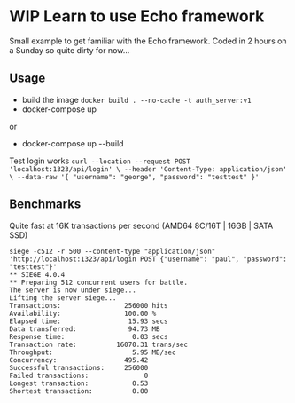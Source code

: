 # WIP Learn to use Echo framework

Small example to get familiar with the Echo framework. Coded in 2 hours on a Sunday so quite dirty for now...

## Usage

- build the image `docker build . --no-cache -t auth_server:v1`
- docker-compose up

or

- docker-compose up --build

Test login works `curl --location --request POST 'localhost:1323/api/login' \ --header 'Content-Type: application/json' \ --data-raw '{ "username": "george", "password": "testtest" }'`

## Benchmarks

Quite fast at 16K transactions per second (AMD64 8C/16T | 16GB | SATA SSD)

```console
siege -c512 -r 500 --content-type "application/json" 'http://localhost:1323/api/login POST {"username": "paul", "password": "testtest"}'
** SIEGE 4.0.4
** Preparing 512 concurrent users for battle.
The server is now under siege...
Lifting the server siege...
Transactions:                256000 hits
Availability:                100.00 %
Elapsed time:                 15.93 secs
Data transferred:             94.73 MB
Response time:                 0.03 secs
Transaction rate:          16070.31 trans/sec
Throughput:                    5.95 MB/sec
Concurrency:                 495.42
Successful transactions:     256000
Failed transactions:              0
Longest transaction:           0.53
Shortest transaction:          0.00

```
